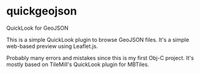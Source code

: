 quickgeojson
============

QuickLook for GeoJSON

This is a simple QuickLook plugin to browse GeoJSON files. It's a simple web-based preview using Leaflet.js.

Probably many errors and mistakes since this is  my  first Obj-C project. It's mostly based on TileMill's QuickLook plugin for MBTiles.
